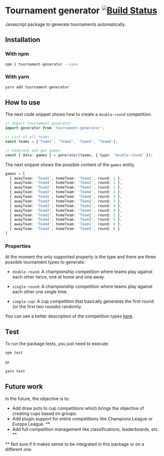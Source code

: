 # Tournament generator [![Build Status](https://travis-ci.org/nunovieira220/tournament-generator.svg?branch=master)](https://travis-ci.org/nunovieira220/tournament-generator)

Javascript package to generate tournaments automatically.

## Installation

### With npm

```sh
npm i tournament-generator --save
```

### With yarn

```sh
yarn add tournament-generator
```

## How to use

The next code snippet shows how to create a `double-round` competition.

```ts
// Import tournament generator
import generator from 'tournament-generator';

// List of all teams
const teams = ['Team1', 'Team2', 'Team3', 'Team4'];

// Generate and get games
const { data: games } = generator(teams, { type: 'double-round' });
```

The next snippet shows the possible content of the `games` entity.

```ts
games = [
  { awayTeam: 'Team1', homeTeam: 'Team3', round: 1 },
  { awayTeam: 'Team4', homeTeam: 'Team2', round: 1 },
  { awayTeam: 'Team2', homeTeam: 'Team1', round: 2 },
  { awayTeam: 'Team3', homeTeam: 'Team4', round: 2 },
  { awayTeam: 'Team1', homeTeam: 'Team4', round: 3 },
  { awayTeam: 'Team3', homeTeam: 'Team2', round: 3 },
  { awayTeam: 'Team3', homeTeam: 'Team1', round: 4 },
  { awayTeam: 'Team2', homeTeam: 'Team4', round: 4 },
  { awayTeam: 'Team1', homeTeam: 'Team2', round: 5 },
  { awayTeam: 'Team4', homeTeam: 'Team3', round: 5 },
  { awayTeam: 'Team4', homeTeam: 'Team1', round: 6 },
  { awayTeam: 'Team2', homeTeam: 'Team3', round: 6 }
]
```

### Properties

At the moment the only supported property is the type and there are three possible tournament types to generate:

- `double-round`: A championship competition where teams play against each other twice, one at home and one away.

- `single-round`: A championship competition where teams play against each other one single time.

- `simple-cup`: A cup competition that basically generates the first round (or the first two rounds) randomly.

You can see a better description of the competition types [here](docs/competition-type.md).

## Test

To run the package tests, you just need to execute:

```sh
npm test
```
or
```sh
yarn test
```

## Future work

In the future, the objective is to:
- Add draw pots to cup competitions which brings the objective of creating cups based on groups.
- Add plugin support for entire competitions like Champions League or Europa League. **
- Add full competition management like classifications, leaderboards, etc. **

** Not sure if it makes sense to be integrated in this package or on a different one.
